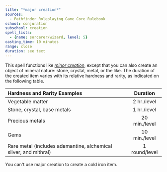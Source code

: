 ```yaml
---
title: "*major creation*"
sources:
  - Pathfinder Roleplaying Game Core Rulebook
school: conjuration
subschool: creation
spell_lists:
  - {name: sorcerer/wizard, level: 5}
casting_time: 10 minutes
range: close
duration: see text
---
```


This spell functions like [*minor creation*](/spells/minor-creation/), except that you can also create an object of mineral nature: stone, crystal, metal, or the like. The duration of the created item varies with its relative hardness and rarity, as indicated on the following table.

Hardness and Rarity Examples | Duration
:--|:--:
Vegetable matter | 2 hr./level
Stone, crystal, base metals | 1 hr./level
Precious metals | 20 min./level
Gems | 10 min./level
Rare metal (includes adamantine, alchemical silver, and mithral) | 1 round/level

You can't use major creation to create a cold iron item.

